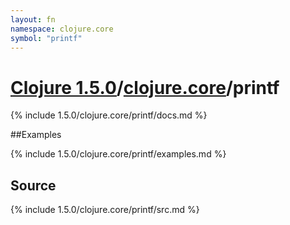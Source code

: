 ```yaml
---
layout: fn
namespace: clojure.core
symbol: "printf"
---
```


# [Clojure 1.5.0](../../)/[clojure.core](../)/printf

{% include 1.5.0/clojure.core/printf/docs.md %}

##Examples

{% include 1.5.0/clojure.core/printf/examples.md %}
## Source
{% include 1.5.0/clojure.core/printf/src.md %}

